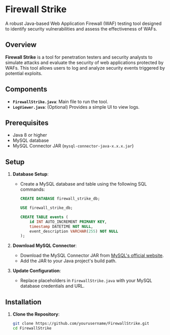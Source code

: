 # Firewall Strike

A robust Java-based Web Application Firewall (WAF) testing tool designed to identify security vulnerabilities and assess the effectiveness of WAFs.

## Overview

**Firewall Strike** is a tool for penetration testers and security analysts to simulate attacks and evaluate the security of web applications protected by WAFs. This tool allows users to log and analyze security events triggered by potential exploits.

## Components

- **`FirewallStrike.java`**: Main file to run the tool.
- **`LogViewer.java`**: (Optional) Provides a simple UI to view logs.

## Prerequisites

- Java 8 or higher
- MySQL database
- MySQL Connector JAR (`mysql-connector-java-x.x.x.jar`)

## Setup

1. **Database Setup**:
   - Create a MySQL database and table using the following SQL commands:
     ```sql
     CREATE DATABASE firewall_strike_db;

     USE firewall_strike_db;

     CREATE TABLE events (
         id INT AUTO_INCREMENT PRIMARY KEY,
         timestamp DATETIME NOT NULL,
         event_description VARCHAR(255) NOT NULL
     );
     ```

2. **Download MySQL Connector**:
   - Download the MySQL Connector JAR from [MySQL's official website](https://dev.mysql.com/downloads/connector/j/).
   - Add the JAR to your Java project's build path.

3. **Update Configuration**:
   - Replace placeholders in `FirewallStrike.java` with your MySQL database credentials and URL.

## Installation

1. **Clone the Repository**:
   ```bash
   git clone https://github.com/yourusername/FirewallStrike.git
   cd FirewallStrike

